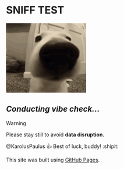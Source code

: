 # **SNIFF TEST**

![Dog close-up](gif/dog.gif)
## *Conducting vibe check...*
> [!WARNING]
> Please stay still to avoid **data disruption.**

@KarolusPaulus :+1: Best of luck, buddy! :shipit:



This site was built using [GitHub Pages](https://pages.github.com/).